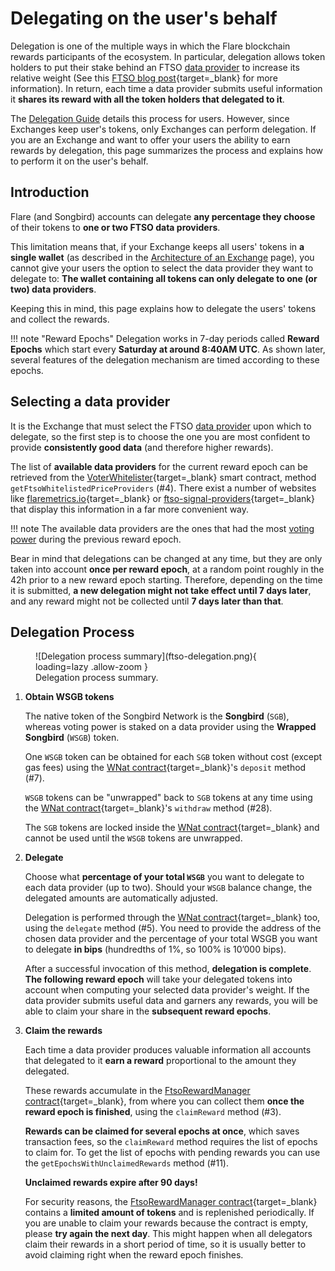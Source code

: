 # Delegating on the user's behalf

Delegation is one of the multiple ways in which the Flare blockchain rewards participants of the ecosystem.
In particular, delegation allows token holders to put their stake behind an FTSO [data provider](glossary.md#data_provider) to increase its relative weight (See this [FTSO blog post](https://flare.xyz/ftso-a-breakdown/){target=_blank} for more information).
In return, each time a data provider submits useful information it **shares its reward with all the token holders that delegated to it**.

The [Delegation Guide](../user/delegation/README.md) details this process for users.
However, since Exchanges keep user's tokens, only Exchanges can perform delegation.
If you are an Exchange and want to offer your users the ability to earn rewards by delegation, this page summarizes the process and explains how to perform it on the user's behalf.

## Introduction

Flare (and Songbird) accounts can delegate **any percentage they choose** of their tokens to **one or two FTSO data providers**.

This limitation means that, if your Exchange keeps all users' tokens in **a single wallet** (as described in the [Architecture of an Exchange](./architecture.md) page), you cannot give your users the option to select the data provider they want to delegate to: **The wallet containing all tokens can only delegate to one (or two) data providers**.

Keeping this in mind, this page explains how to delegate the users' tokens and collect the rewards.

!!! note "Reward Epochs"
    Delegation works in 7-day periods called **Reward Epochs** which start every **Saturday at around 8:40AM UTC**.
    As shown later, several features of the delegation mechanism are timed according to these epochs.

## Selecting a data provider

It is the Exchange that must select the FTSO [data provider](glossary.md#data_provider) upon which to delegate, so the first step is to choose the one you are most confident to provide **consistently good data** (and therefore higher rewards).

The list of **available data providers** for the current reward epoch can be retrieved from the [VoterWhitelister](https://songbird-explorer.flare.network/address/0xa76906EfBA6dFAe155FfC4c0eb36cDF0A28ae24D/read-contract){target=_blank} smart contract, method `getFtsoWhitelistedPriceProviders` (#4).
There exist a number of websites like [flaremetrics.io](https://flaremetrics.io/ftso){target=_blank} or [ftso-signal-providers](https://github.com/TowoLabs/ftso-signal-providers){target=_blank} that display this information in a far more convenient way.

!!! note
    The available data providers are the ones that had the most [voting power](glossary.md#voting-power) during the previous reward epoch.

Bear in mind that delegations can be changed at any time, but they are only taken into account **once per reward epoch**, at a random point roughly in the 42h prior to a new reward epoch starting.
Therefore, depending on the time it is submitted, **a new delegation might not take effect until 7 days later**, and any reward might not be collected until **7 days later than that**.

## Delegation Process

<figure markdown>
  ![Delegation process summary](ftso-delegation.png){ loading=lazy .allow-zoom }
  <figcaption>Delegation process summary.</figcaption>
</figure>

1. **Obtain WSGB tokens**

    The native token of the Songbird Network is the **Songbird** (`SGB`), whereas voting power is staked on a data provider using the **Wrapped Songbird** (`WSGB`) token.

    One `WSGB` token can be obtained for each `SGB` token without cost (except gas fees) using the [WNat contract](https://songbird-explorer.flare.network/address/0x02f0826ef6aD107Cfc861152B32B52fD11BaB9ED/write-contract){target=_blank}'s `deposit` method (#7).

    `WSGB` tokens can be "unwrapped" back to `SGB` tokens at any time using the [WNat contract](https://songbird-explorer.flare.network/address/0x02f0826ef6aD107Cfc861152B32B52fD11BaB9ED/write-contract){target=_blank}'s `withdraw` method (#28).

    The `SGB` tokens are locked inside the [WNat contract](https://songbird-explorer.flare.network/address/0x02f0826ef6aD107Cfc861152B32B52fD11BaB9ED/write-contract){target=_blank} and cannot be used until the `WSGB` tokens are unwrapped.

2. **Delegate**

    Choose what **percentage of your total `WSGB`** you want to delegate to each data provider (up to two).
    Should your `WSGB` balance change, the delegated amounts are automatically adjusted.

    Delegation is performed through the [WNat contract](https://songbird-explorer.flare.network/address/0x02f0826ef6aD107Cfc861152B32B52fD11BaB9ED/write-contract){target=_blank} too, using the `delegate` method (#5).
    You need to provide the address of the chosen data provider and the percentage of your total WSGB you want to delegate **in bips** (hundredths of 1%, so 100% is 10’000 bips).

    After a successful invocation of this method, **delegation is complete**.
    **The following reward epoch** will take your delegated tokens into account when computing your selected data provider's weight.
    If the data provider submits useful data and garners any rewards, you will be able to claim your share in the **subsequent reward epochs**.

3. **Claim the rewards**

    Each time a data provider produces valuable information all accounts that delegated to it **earn a reward** proportional to the amount they delegated.

    These rewards accumulate in the [FtsoRewardManager contract](https://songbird-explorer.flare.network/address/0xc5738334b972745067fFa666040fdeADc66Cb925/write-contract){target=_blank}, from where you can collect them **once the reward epoch is finished**, using the `claimReward` method (#3).

    **Rewards can be claimed for several epochs at once**, which saves transaction fees, so the `claimReward` method requires the list of epochs to claim for.
    To get the list of epochs with pending rewards you can use the `getEpochsWithUnclaimedRewards` method (#11).

    **Unclaimed rewards expire after 90 days!**

    For security reasons, the [FtsoRewardManager contract](https://songbird-explorer.flare.network/address/0xc5738334b972745067fFa666040fdeADc66Cb925/write-contract){target=_blank} contains a **limited amount of tokens** and is replenished periodically.
    If you are unable to claim your rewards because the contract is empty, please **try again the next day**.
    This might happen when all delegators claim their rewards in a short period of time, so it is usually better to avoid claiming right when the reward epoch finishes.

